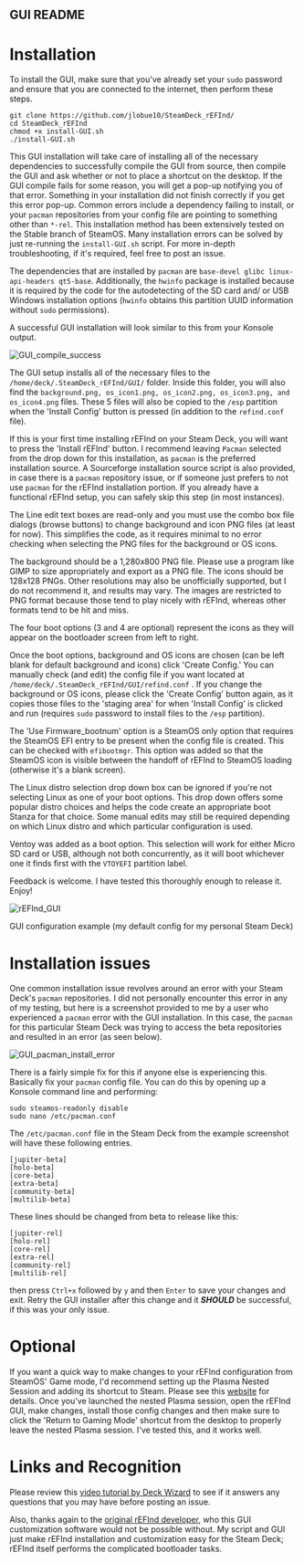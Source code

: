 ## **GUI README**

# **Installation**

To install the GUI, make sure that you've already set your `sudo` password and ensure that you are connected to the internet, then perform these steps.

```
git clone https://github.com/jlobue10/SteamDeck_rEFInd/
cd SteamDeck_rEFInd
chmod +x install-GUI.sh
./install-GUI.sh
```
This GUI installation will take care of installing all of the necessary dependencies to successfully compile the GUI from source, then compile the GUI and ask whether or not to place a shortcut on the desktop. If the GUI compile fails for some reason, you will get a pop-up notifying you of that error. Something in your installation did not finish correctly if you get this error pop-up. Common errors include a dependency failing to install, or your `pacman` repositories from your config file are pointing to something other than `*-rel`. This installation method has been extensively tested on the Stable branch of SteamOS. Many installation errors can be solved by just re-running the `install-GUI.sh` script. For more in-depth troubleshooting, if it's required, feel free to post an issue.

The dependencies that are installed by `pacman` are `base-devel glibc linux-api-headers qt5-base`. Additionally, the `hwinfo` package is installed because it is required by the code for the autodetecting of the SD card and/ or USB Windows installation options (`hwinfo` obtains this partition UUID information without `sudo` permissions).

A successful GUI installation will look similar to this from your Konsole output.

![GUI_compile_success](https://user-images.githubusercontent.com/9971433/217302271-5192bae7-3fea-4ee1-86f0-12bb9e91797b.png)

The GUI setup installs all of the necessary files to the `/home/deck/.SteamDeck_rEFInd/GUI/` folder. Inside this folder, you will also find the `background.png, os_icon1.png, os_icon2.png, os_icon3.png, and os_icon4.png` files. These 5 files will also be copied to the `/esp` partition when the 'Install Config' button is pressed (in addition to the `refind.conf` file).

If this is your first time installing rEFInd on your Steam Deck, you will want to press the 'Install rEFInd' button. I recommend leaving `Pacman` selected from the drop down for this installation, as `pacman` is the preferred installation source. A Sourceforge installation source script is also provided, in case there is a `pacman` repository issue, or if someone just prefers to not use `pacman` for the rEFInd installation portion. If you already have a functional rEFInd setup, you can safely skip this step (in most instances).

The Line edit text boxes are read-only and you must use the combo box file dialogs (browse buttons) to change background and icon PNG files (at least for now). This simplifies the code, as it requires minimal to no error checking when selecting the PNG files for the background or OS icons.

The background should be a 1,280x800 PNG file. Please use a program like GIMP to size appropriately and export as a PNG file. The icons should be 128x128 PNGs. Other resolutions may also be unofficially supported, but I do not recommend it, and results may vary. The images are restricted to PNG format because those tend to play nicely with rEFInd, whereas other formats tend to be hit and miss.

The four boot options (3 and 4 are optional) represent the icons as they will appear on the bootloader screen from left to right.

Once the boot options, background and OS icons are chosen (can be left blank for default background and icons) click 'Create Config.' You can manually check (and edit) the config file if you want located at `/home/deck/.SteamDeck_rEFInd/GUI/refind.conf` . If you change the background or OS icons, please click the 'Create Config' button again, as it copies those files to the 'staging area' for when 'Install Config' is clicked and run (requires `sudo` password to install files to the `/esp` partition).

The 'Use Firmware_bootnum' option is a SteamOS only option that requires the SteamOS EFI entry to be present when the config file is created. This can be checked with `efibootmgr`. This option was added so that the SteamOS icon is visible between the handoff of rEFInd to SteamOS loading (otherwise it's a blank screen).

The Linux distro selection drop down box can be ignored if you're not selecting Linux as one of your boot options. This drop down offers some popular distro choices and helps the code create an appropriate boot Stanza for that choice. Some manual edits may still be required depending on which Linux distro and which particular configuration is used.

Ventoy was added as a boot option. This selection will work for either Micro SD card or USB, although not both concurrently, as it will boot whichever one it finds first with the `VTOYEFI` partition label.

Feedback is welcome. I have tested this thoroughly enough to release it. Enjoy!

![rEFInd_GUI](https://user-images.githubusercontent.com/9971433/214604232-f97f9b91-9736-4cfb-95b2-cb2b78546760.png)

GUI configuration example (my default config for my personal Steam Deck)

# **Installation issues**

One common installation issue revolves around an error with your Steam Deck's `pacman` repositories. I did not personally encounter this error in any of my testing, but here is a screenshot provided to me by a user who experienced a `pacman` error with the GUI installation. In this case, the `pacman` for this particular Steam Deck was trying to access the beta repositories and resulted in an error (as seen below).

![GUI_pacman_install_error](https://user-images.githubusercontent.com/9971433/217431768-4ef817eb-b41e-47c7-a61e-69409f8e37ed.jpg)

There is a fairly simple fix for this if anyone else is experiencing this. Basically fix your `pacman` config file. You can do this by opening up a Konsole command line and performing:

```
sudo steamos-readonly disable
sudo nano /etc/pacman.conf
```

The `/etc/pacman.conf` file in the Steam Deck from the example screenshot will have these following entries.

```
[jupiter-beta]
[holo-beta]
[core-beta]
[extra-beta]
[community-beta]
[multilib-beta]
```

These lines should be changed from beta to release like this:

```
[jupiter-rel]
[holo-rel]
[core-rel]
[extra-rel]
[community-rel]
[multilib-rel]
```

then press `Ctrl+x` followed by `y` and then `Enter` to save your changes and exit. Retry the GUI installer after this change and it **_SHOULD_** be successful, if this was your only issue.

# **Optional**

If you want a quick way to make changes to your rEFInd configuration from SteamOS' Game mode, I'd recommend setting up the Plasma Nested Session and adding its shortcut to Steam. Please see this [website](https://gist.github.com/davidedmundson/8e1732b2c8b539fd3e6ab41a65bcab74) for details. Once you've launched the nested Plasma session, open the rEFInd GUI, make changes, install those config changes and then make sure to click the 'Return to Gaming Mode' shortcut from the desktop to properly leave the nested Plasma session. I've tested this, and it works well.

# **Links and Recognition**

Please review this [video tutorial by Deck Wizard](https://www.youtube.com/watch?v=zEpcBWX9K_o) to see if it answers any questions that you may have before posting an issue.

Also, thanks again to the [original rEFInd developer](https://www.rodsbooks.com/refind/), who this GUI customization software would not be possible without. My script and GUI just make rEFInd installation and customization easy for the Steam Deck; rEFInd itself performs the complicated bootloader tasks.
